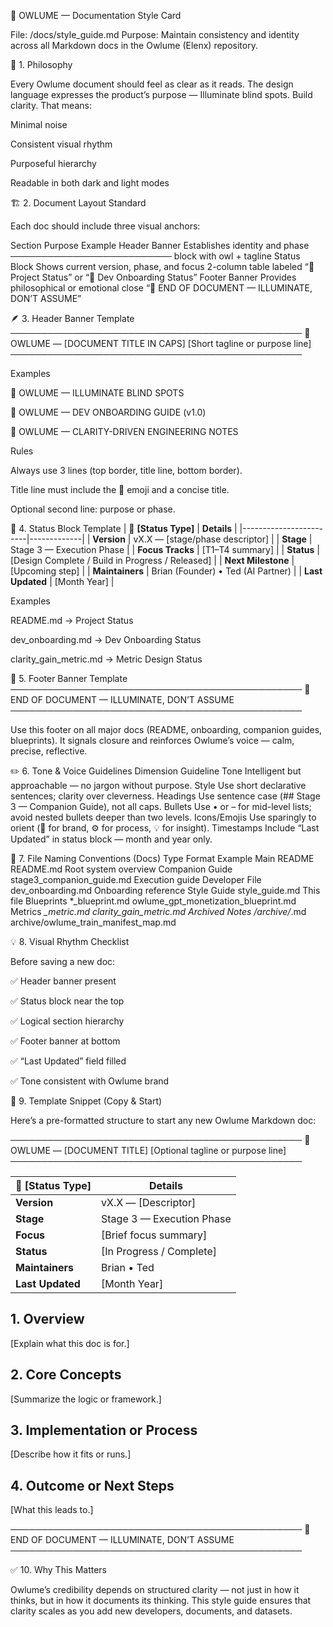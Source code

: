 🦉 OWLUME — Documentation Style Card

File: /docs/style_guide.md
Purpose: Maintain consistency and identity across all Markdown docs in the Owlume (Elenx) repository.

🧭 1. Philosophy

Every Owlume document should feel as clear as it reads.
The design language expresses the product’s purpose — Illuminate blind spots. Build clarity.
That means:

Minimal noise

Consistent visual rhythm

Purposeful hierarchy

Readable in both dark and light modes

🏗️ 2. Document Layout Standard

Each doc should include three visual anchors:

Section	Purpose	Example
Header Banner	Establishes identity and phase	────────────────────────── block with owl + tagline
Status Block	Shows current version, phase, and focus	2-column table labeled “🧾 Project Status” or “🧾 Dev Onboarding Status”
Footer Banner	Provides philosophical or emotional close	“🦉 END OF DOCUMENT — ILLUMINATE, DON’T ASSUME”

🪶 3. Header Banner Template
───────────────────────────────────────────────
   🦉  OWLUME — [DOCUMENT TITLE IN CAPS]
   [Short tagline or purpose line]
───────────────────────────────────────────────


Examples

🦉 OWLUME — ILLUMINATE BLIND SPOTS

🦉 OWLUME — DEV ONBOARDING GUIDE (v1.0)

🦉 OWLUME — CLARITY-DRIVEN ENGINEERING NOTES

Rules

Always use 3 lines (top border, title line, bottom border).

Title line must include the 🦉 emoji and a concise title.

Optional second line: purpose or phase.

🧾 4. Status Block Template
| 🧾 **[Status Type]** | **Details** |
|------------------------|-------------|
| **Version** | vX.X — [stage/phase descriptor] |
| **Stage** | Stage 3 — Execution Phase |
| **Focus Tracks** | [T1–T4 summary] |
| **Status** | [Design Complete / Build in Progress / Released] |
| **Next Milestone** | [Upcoming step] |
| **Maintainers** | Brian (Founder) • Ted (AI Partner) |
| **Last Updated** | [Month Year] |


Examples

README.md → Project Status

dev_onboarding.md → Dev Onboarding Status

clarity_gain_metric.md → Metric Design Status

🧩 5. Footer Banner Template
───────────────────────────────────────────────
🦉  END OF DOCUMENT — ILLUMINATE, DON’T ASSUME
───────────────────────────────────────────────


Use this footer on all major docs (README, onboarding, companion guides, blueprints).
It signals closure and reinforces Owlume’s voice — calm, precise, reflective.

✏️ 6. Tone & Voice Guidelines
Dimension	Guideline
Tone	Intelligent but approachable — no jargon without purpose.
Style	Use short declarative sentences; clarity over cleverness.
Headings	Use sentence case (## Stage 3 — Companion Guide), not all caps.
Bullets	Use • or – for mid-level lists; avoid nested bullets deeper than two levels.
Icons/Emojis	Use sparingly to orient (🦉 for brand, ⚙️ for process, 💡 for insight).
Timestamps	Include “Last Updated” in status block — month and year only.

🧩 7. File Naming Conventions (Docs)
Type	Format	Example
Main README	README.md	Root system overview
Companion Guide	stage3_companion_guide.md	Execution guide
Developer File	dev_onboarding.md	Onboarding reference
Style Guide	style_guide.md	This file
Blueprints	*_blueprint.md	owlume_gpt_monetization_blueprint.md
Metrics	*_metric.md	clarity_gain_metric.md
Archived Notes	/archive/*.md	archive/owlume_train_manifest_map.md

💡 8. Visual Rhythm Checklist

Before saving a new doc:

✅ Header banner present

✅ Status block near the top

✅ Logical section hierarchy

✅ Footer banner at bottom

✅ “Last Updated” field filled

✅ Tone consistent with Owlume brand

📘 9. Template Snippet (Copy & Start)

Here’s a pre-formatted structure to start any new Owlume Markdown doc:

───────────────────────────────────────────────
   🦉  OWLUME — [DOCUMENT TITLE]
   [Optional tagline or purpose line]
───────────────────────────────────────────────

| 🧾 **[Status Type]** | **Details** |
|------------------------|-------------|
| **Version** | vX.X — [Descriptor] |
| **Stage** | Stage 3 — Execution Phase |
| **Focus** | [Brief focus summary] |
| **Status** | [In Progress / Complete] |
| **Maintainers** | Brian • Ted |
| **Last Updated** | [Month Year] |

## 1. Overview
[Explain what this doc is for.]

## 2. Core Concepts
[Summarize the logic or framework.]

## 3. Implementation or Process
[Describe how it fits or runs.]

## 4. Outcome or Next Steps
[What this leads to.]

───────────────────────────────────────────────
🦉  END OF DOCUMENT — ILLUMINATE, DON’T ASSUME
───────────────────────────────────────────────

✅ 10. Why This Matters

Owlume’s credibility depends on structured clarity — not just in how it thinks, but in how it documents its thinking.
This style guide ensures that clarity scales as you add new developers, documents, and datasets.